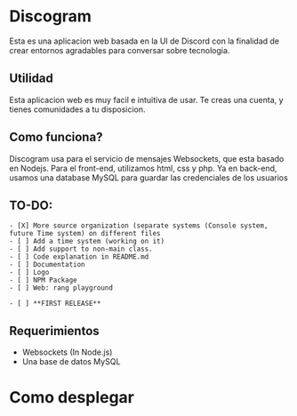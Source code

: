 # Discogram
Esta es una aplicacion web basada en la UI de Discord con la finalidad de crear entornos agradables para conversar sobre tecnologia.

## Utilidad
Esta aplicacion web es muy facil e intuitiva de usar. Te creas una cuenta, y tienes comunidades a tu disposicion.

## Como funciona?
Discogram usa para el servicio de mensajes Websockets, que esta basado en Nodejs. Para el front-end, utilizamos html, css y php. Ya en back-end, usamos una database MySQL para guardar las credenciales de los usuarios

## TO-DO:
    - [X] More source organization (separate systems (Console system, future Time system) on different files
    - [ ] Add a time system (working on it)
    - [ ] Add support to non-main class.
    - [ ] Code explanation in README.md
    - [ ] Documentation
    - [ ] Logo
    - [ ] NPM Package 
    - [ ] Web: rang playground 

    - [ ] **FIRST RELEASE**

## Requerimientos
- Websockets (In Node.js)
- Una base de datos MySQL

# Como desplegar